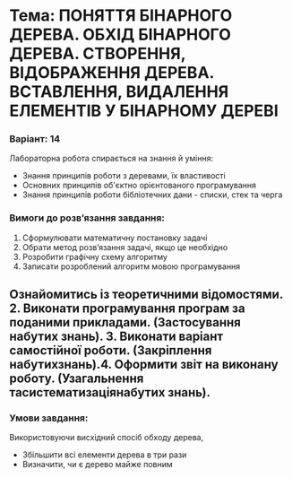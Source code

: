 # Тема: ПОНЯТТЯ БІНАРНОГО ДЕРЕВА. ОБХІД БІНАРНОГО ДЕРЕВА. СТВОРЕННЯ, ВІДОБРАЖЕННЯ ДЕРЕВА. ВСТАВЛЕННЯ, ВИДАЛЕННЯ ЕЛЕМЕНТІВ У БІНАРНОМУ ДЕРЕВІ
### Варіант: 14

Лабораторна робота спирається на знання й уміння: 
- Знання принципів роботи з деревами, їх властивості 
- Основних принципів об'єктно орієнтованого програмування
- Знання принципів роботи бібліотечних дани - списки, стек та черга

### Вимоги до розв’язання завдання: <br>
1. Сформулювати математичну постановку задачі
2. Обрати метод розв’язання задачі, якщо це необхідно
3. Розробити графічну схему алгоритму
4. Записати розроблений алгоритм мовою програмування

Ознайомитись із теоретичними відомостями. 2. Виконати програмування програм за поданими прикладами. (Застосування набутих знань). 3. Виконати варіант самостійної роботи. (Закріплення набутихзнань).4. Оформити звіт на виконану роботу. (Узагальнення тасистематизаціянабутих знань).
---
### Умови завдання: <br>
Використовуючи висхідний спосіб обходу дерева,
- Збільшити всі елементи дерева в три рази
- Визначити, чи є дерево майже повним